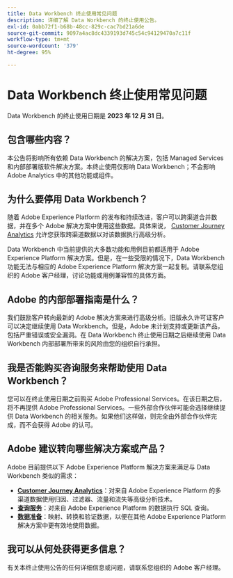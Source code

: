 ```yaml
---
title: Data Workbench 终止使用常见问题
description: 详细了解 Data Workbench 的终止使用公告。
exl-id: 0abb72f1-b68b-48cc-829c-cac7bd21a6de
source-git-commit: 9097a4ac8dc4339193d745c54c94129470a7c11f
workflow-type: tm+mt
source-wordcount: '379'
ht-degree: 95%

---
```


# Data Workbench 终止使用常见问题

Data Workbench 的终止使用日期是 **2023 年 12 月 31 日**。

## 包含哪些内容？

本公告将影响所有依赖 Data Workbench 的解决方案，包括 Managed Services 和内部部署版软件解决方案。本终止使用仅影响 Data Workbench；不会影响 Adobe Analytics 中的其他功能或组件。

## 为什么要停用 Data Workbench？

随着 Adobe Experience Platform 的发布和持续改进，客户可以跨渠道合并数据，并在多个 Adobe 解决方案中使用这些数据。具体来说， [Customer Journey Analytics](https://experienceleague.adobe.com/docs/analytics-platform/using/cja-landing.html) 允许您获取跨渠道数据以对该数据执行高级分析。

Data Workbench 中当前提供的大多数功能和用例目前都适用于 Adobe Experience Platform 解决方案。但是，在一些受限的情况下，Data Workbench 功能无法与相应的 Adobe Experience Platform 解决方案一起复制。请联系您组织的 Adobe 客户经理，讨论功能或用例兼容性的具体方面。

## Adobe 的内部部署指南是什么？

我们鼓励客户转向最新的 Adobe 解决方案来进行高级分析。旧版永久许可证客户可以决定继续使用 Data Workbench。但是，Adobe 未计划支持或更新该产品，包括严重错误或安全漏洞。在 Data Workbench 终止使用日期之后继续使用 Data Workbench 内部部署所带来的风险由您的组织自行承担。

## 我是否能购买咨询服务来帮助使用 Data Workbench？

您可以在终止使用日期之前购买 Adobe Professional Services。在该日期之后，将不再提供 Adobe Professional Services。一些外部合作伙伴可能会选择继续提供 Data Workbench 的相关服务。如果他们这样做，则完全由外部合作伙伴完成，而不会获得 Adobe 的认可。

## Adobe 建议转向哪些解决方案或产品？

Adobe 目前提供以下 Adobe Experience Platform 解决方案来满足与 Data Workbench 类似的需求：

* [**Customer Journey Analytics**](https://experienceleague.adobe.com/docs/analytics-platform/using/cja-landing.html)：对来自 Adobe Experience Platform 的多渠道数据使用归因、过滤器、流量和流失等高级分析技术。
* [**查询服务**](https://experienceleague.adobe.com/docs/experience-platform/query/home.html?lang=zh-Hans)：对来自 Adobe Experience Platform 的数据执行 SQL 查询。
* [**数据准备**](https://experienceleague.adobe.com/docs/experience-platform/data-prep/home.html?lang=zh-Hans)：映射、转换和验证数据，以便在其他 Adobe Experience Platform 解决方案中更有效地使用数据。

## 我可以从何处获得更多信息？

有关本终止使用公告的任何详细信息或问题，请联系您组织的 Adobe 客户经理。
